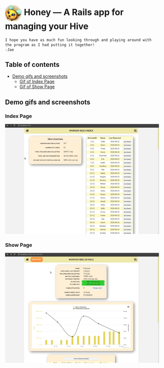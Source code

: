 # <img src="./public/favicon.ico" alt="Bee Icon" width="55" align="center"> Honey — A Rails app for managing your Hive

    I hope you have as much fun looking through and playing around with the program as I had putting it together!
    -Jae

## Table of contents

* [Demo gifs and screenshots](#demo-gifs-and-screenshots)
  * [Gif of Index Page](#index-page)
  * [Gif of Show Page](#show-page)

<!-- * [Technologies](#technologies)
* [Features](#features)
  * [Unique signup/login flow](#unique-signuplogin-flow)
  * [Continuous audio playback through navigation](#continuous-audio-playback-through-navigation)
  * [Interactive waveform synced with music player bar](#interactive-waveform-synced-with-music-player-bar)
* [Future Directions](#future-directions)
* [Contact](#contact) -->

## Demo gifs and screenshots

### Index Page

![index gif][demo_index]

### Show Page

![show gif][demo_show]

[favicon]: ./public/favicon.ico "Bee"
[demo_index]: ./app/assets/images/demo_index.gif "Index Page Demo Gif"
[demo_show]: ./app/assets/images/demo_show.gif "Show Page Demo Gif"
